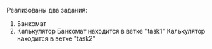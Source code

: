 Реализованы два задания:
1) Банкомат
2) Калькулятор
Банкомат находится в ветке "task1"
Калькулятор  находится в ветке "task2"
